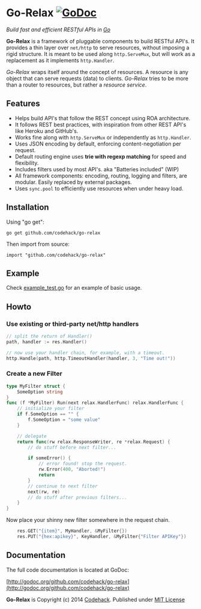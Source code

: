 # Go-Relax [![GoDoc](https://godoc.org/github.com/codehack/go-relax?status.svg)](https://godoc.org/github.com/codehack/go-relax)

*Build fast and efficient RESTful APIs in [Go](http://golang.org)*

**Go-Relax** is a framework of pluggable components to build RESTful API's. It provides a thin layer over ``net/http`` to serve resources, without imposing a rigid structure. It is meant to be used along ``http.ServeMux``, but will work as a replacement as it implements ``http.Handler``.

*Go-Relax* wraps itself around the concept of resources. A resource is any object that can serve requests (data) to clients. *Go-Relax* tries to be more than a router to resources, but rather a _resource service_.

## Features

- Helps build API's that follow the REST concept using ROA architecture.
- It follows REST best practices, with inspiration from other REST API's like Heroku and GitHub's.
- Works fine along with ``http.ServeMux`` or independently as ``http.Handler``.
- Uses JSON encoding by default, enforcing content-negotiation per request.
- Default routing engine uses **trie with regexp matching** for speed and flexibility.
- Includes filters used by most API's. aka "Batteries included" (WIP)
- All framework components: encoding, routing, logging and filters, are modular. Easily replaced by external packages.
- Uses ``sync.pool`` to efficiently use resources when under heavy load.

## Installation

Using "go get":

	go get github.com/codehack/go-relax

Then import from source:

	import "github.com/codehack/go-relax"

## Example

Check [example_test.go](https://github.com/codehack/go-relax/blob/master/example_test.go) for an example of basic usage.

## Howto

### Use existing or third-party net/http handlers

```go
// split the return of Handler()
path, handler := res.Handler()

// now use your handler chain, for example, with a timeout.
http.Handle(path, http.TimeoutHandler(handler, 3, "Time out!"))
```

### Create a new Filter

```go
type MyFilter struct {
	SomeOption string
}
func (f *MyFilter) Run(next relax.HandlerFunc) relax.HandlerFunc {
	// initialize your filter
	if f.SomeOption == "" {
		f.SomeOption = "some value"
	}

	// delegate
	return func(rw relax.ResponseWriter, re *relax.Request) {
		// do stuff before next filter...

		if someError() {
			// error found! stop the request.
			rw.Error(400, "Aborted!")
			return
		}
		// continue to next filter
		next(rw, re)
		// do stuff after previous filters...
	}
}
```

Now place your shinny new filter somewhere in the request chain.

```go
	res.GET("{item}", MyHandler, &MyFilter{})
	res.PUT("{hex:apikey}", KeyHandler, &MyFilter{"Filter APIKey"})
```

## Documentation

The full code documentation is located at GoDoc:

[http://godoc.org/github.com/codehack/go-relax](http://godoc.org/github.com/codehack/go-relax)

**Go-Relax** is Copyright (c) 2014 [Codehack](http://codehack.com).
Published under [MIT License](https://raw.githubusercontent.com/codehack/go-relax/master/LICENSE)



